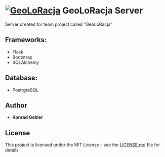 # [![GeoLoRacja](https://image.ibb.co/g2e2jc/logo_small.png)](https://github.com/KG5321/geoloracja_server) GeoLoRacja Server

Server created for team project called "GeoLoRacja"

## Frameworks:

- Flask
- Bootstrap
- SQLAlchemy

## Database:

- PostrgreSQL

## Author

- **Konrad Gebler**

## License

This project is licensed under the MIT License - see the [LICENSE.md](LICENSE.md) file for details
